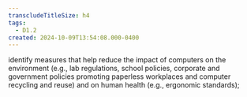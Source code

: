 ```yaml
---
transcludeTitleSize: h4
tags:
  - D1.2
created: 2024-10-09T13:54:08.000-0400
---
```

identify measures that help reduce the impact of computers on the environment (e.g., lab regulations, school policies, corporate and government policies promoting paperless workplaces and computer recycling and reuse) and on human health (e.g., ergonomic standards);